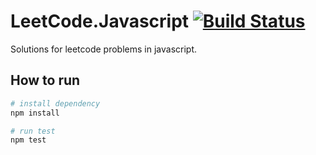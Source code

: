 # LeetCode.Javascript [![Build Status](https://travis-ci.org/Asing1001/LeetCode.Javascript.svg?branch=master)](https://travis-ci.org/Asing1001/LeetCode.Javascript)

Solutions for leetcode problems in javascript.

## How to run

```bash
# install dependency
npm install

# run test
npm test
```
